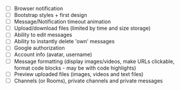 
- [ ] Browser notification
- [ ] Bootstrap styles + first design
- [ ] Message/Notification timeout animation
- [ ] Upload/download files (limited by time and size storage)
- [ ] Ability to edit messages
- [ ] Ability to instantly delete 'own' messages
- [ ] Google authorization
- [ ] Account info (avatar, username)
- [ ] Message formatting (display images/videos, make URLs clickable, format code blocks - may be with code highlights)
- [ ] Preview uploaded files (images, videos and text files)
- [ ] Channels (or Rooms), private channels and private messages
